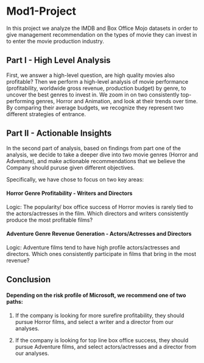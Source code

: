 # Mod1-Project

In this project we analyze the IMDB and Box Office Mojo datasets in order to give management recommendation on the types of movie they can invest in to enter the movie production industry.

## Part I - High Level Analysis
First, we answer a high-level question, are high quality movies also profitable? Then we perform a high-level analysis of movie performance (profitability, worldwide gross revenue, production budget) by genre, to uncover the best genres to invest in. We zoom in on two consistently top-performing genres, Horror and Animation, and look at their trends over time. By comparing their average budgets, we recognize they represent two different strategies of entrance.


## Part II - Actionable Insights
In the second part of analysis, based on findings from part one of the analysis, we decide to take a deeper dive into two movie genres (Horror and Adventure), and make actionable recommendations that we believe the Company should puruse given different objectives.

Specifically, we have chose to focus on two key areas:

#### Horror Genre Profitability - Writers and Directors
Logic: The popularity/ box office success of Horror movies is rarely tied to the actors/actresses in the film. Which directors and writers consistently produce the most profitable films? 

#### Adventure Genre Revenue Generation - Actors/Actresses and Directors
Logic: Adventure films tend to have high profile actors/actresses and directors.  Which ones consistently participate in films that bring in the most revenue?

## Conclusion

#### Depending on the risk profile of Microsoft, we recommend one of two paths:
1. If the company is looking for more surefire profitability, they should pursue Horror films, and select a writer and a director from our  analyses.

2. If the company is looking for top line box office success, they should pursue Adventure films, and select actors/actresses and a director from our analyses.


